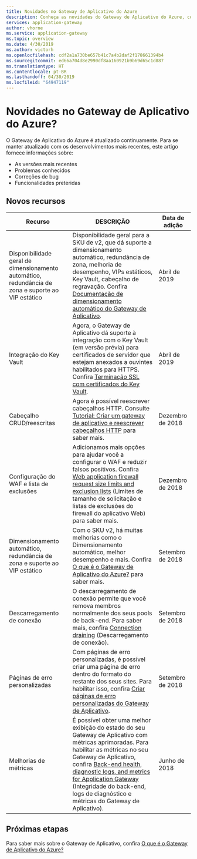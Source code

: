 ```yaml
---
title: Novidades no Gateway de Aplicativo do Azure
description: Conheça as novidades do Gateway de Aplicativo do Azure, como as últimas notas sobre a versão, problemas conhecidos, correções de bug, funcionalidades preteridas e alterações futuras.
services: application-gateway
author: vhorne
ms.service: application-gateway
ms.topic: overview
ms.date: 4/30/2019
ms.author: victorh
ms.openlocfilehash: cdf2a1a730be657b41c7a4b2daf2f178661394b4
ms.sourcegitcommit: ed66a704d8e2990df8aa160921b9b69d65c1d887
ms.translationtype: HT
ms.contentlocale: pt-BR
ms.lasthandoff: 04/30/2019
ms.locfileid: "64947119"
---
```

# <a name="whats-new-in-azure-application-gateway"></a>Novidades no Gateway de Aplicativo do Azure?

O Gateway de Aplicativo do Azure é atualizado continuamente. Para se manter atualizado com os desenvolvimentos mais recentes, este artigo fornece informações sobre:

- As versões mais recentes
- Problemas conhecidos
- Correções de bug
- Funcionalidades preteridas

## <a name="new-features"></a>Novos recursos

|Recurso  |DESCRIÇÃO  |Data de adição  |
|---------|---------|---------|
|Disponibilidade geral de dimensionamento automático, redundância de zona e suporte ao VIP estático |Disponibilidade geral para a SKU de v2, que dá suporte a dimensionamento automático, redundância de zona, melhoria de desempenho, VIPs estáticos, Key Vault, cabeçalho de regravação. Confira [Documentação de dimensionamento automático do Gateway de Aplicativo](application-gateway-autoscaling-zone-redundant.md). |Abril de 2019 |
|Integração do Key Vault |Agora, o Gateway de Aplicativo dá suporte à integração com o Key Vault (em versão prévia) para certificados de servidor que estejam anexados a ouvintes habilitados para HTTPS. Confira [Terminação SSL com certificados do Key Vault](key-vault-certs.md). |Abril de 2019 |
|Cabeçalho CRUD/reescritas     |Agora é possível reescrever cabeçalhos HTTP. Consulte [Tutorial: Criar um gateway de aplicativo e reescrever cabeçalhos HTTP](tutorial-http-header-rewrite-powershell.md) para saber mais.|Dezembro de 2018|
|Configuração do WAF e lista de exclusões     |Adicionamos mais opções para ajudar você a configurar o WAF e reduzir falsos positivos. Confira [Web application firewall request size limits and exclusion lists](application-gateway-waf-configuration.md) (Limites de tamanho de solicitação e listas de exclusões do firewall do aplicativo Web) para saber mais.|Dezembro de 2018|
|Dimensionamento automático, redundância de zona e suporte ao VIP estático      |Com o SKU v2, há muitas melhorias como o Dimensionamento automático, melhor desempenho e mais. Confira [O que é o Gateway de Aplicativo do Azure?](overview.md) para saber mais.|Setembro de 2018|
|Descarregamento de conexão     |O descarregamento de conexão permite que você remova membros normalmente dos seus pools de back-end. Para saber mais, confira [Connection draining](overview.md#connection-draining) (Descarregamento de conexão).|Setembro de 2018|
|Páginas de erro personalizadas     |Com páginas de erro personalizadas, é possível criar uma página de erro dentro do formato do restante dos seus sites. Para habilitar isso, confira [Criar páginas de erro personalizadas do Gateway de Aplicativo](custom-error.md).|Setembro de 2018|
|Melhorias de métricas     |É possível obter uma melhor exibição do estado do seu Gateway de Aplicativo com métricas aprimoradas. Para habilitar as métricas no seu Gateway de Aplicativo, confira [Back-end health, diagnostic logs, and metrics for Application Gateway](application-gateway-diagnostics.md) (Integridade do back-end, logs de diagnóstico e métricas do Gateway de Aplicativo).|Junho de 2018|

## <a name="next-steps"></a>Próximas etapas

Para saber mais sobre o Gateway de Aplicativo, confira [O que é o Gateway de Aplicativo do Azure?](overview.md)